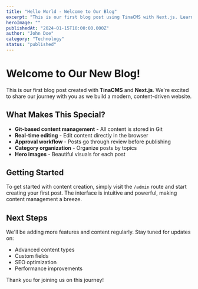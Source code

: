 ```yaml
---
title: "Hello World - Welcome to Our Blog"
excerpt: "This is our first blog post using TinaCMS with Next.js. Learn about our new content management system and how it makes blogging easier."
heroImage: ""
publishedAt: "2024-01-15T10:00:00.000Z"
author: "John Doe"
category: "Technology"
status: "published"
---
```


# Welcome to Our New Blog!

This is our first blog post created with **TinaCMS** and **Next.js**. We're excited to share our journey with you as we build a modern, content-driven website.

## What Makes This Special?

- **Git-based content management** - All content is stored in Git
- **Real-time editing** - Edit content directly in the browser
- **Approval workflow** - Posts go through review before publishing
- **Category organization** - Organize posts by topics
- **Hero images** - Beautiful visuals for each post

## Getting Started

To get started with content creation, simply visit the `/admin` route and start creating your first post. The interface is intuitive and powerful, making content management a breeze.

## Next Steps

We'll be adding more features and content regularly. Stay tuned for updates on:

- Advanced content types
- Custom fields
- SEO optimization
- Performance improvements

Thank you for joining us on this journey!
